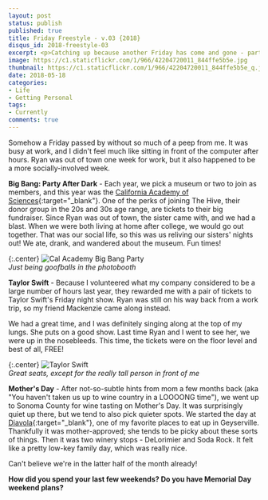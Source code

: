 ```yaml
---
layout: post
status: publish
published: true
title: Friday Freestyle - v.03 {2018}
disqus_id: 2018-freestyle-03
excerpt: <p>Catching up because another Friday has come and gone - partying at the California Academy of Sciences, Taylor Swift, and Mother's Day!</p>
image: https://c1.staticflickr.com/1/966/42204720011_844ffe5b5e.jpg
thumbnail: https://c1.staticflickr.com/1/966/42204720011_844ffe5b5e_q.jpg
date: 2018-05-18
categories:
- Life
- Getting Personal
tags: 
- Currently
comments: true
---
```

Somehow a Friday passed by without so much of a peep from me. It was busy at work, and I didn't feel much like sitting in front of the computer after hours. Ryan was out of town one week for work, but it also happened to be a more socially-involved week.  

**Big Bang: Party After Dark** - Each year, we pick a museum or two to join as members, and this year was the [California Academy of Sciences](https://www.calacademy.org/){:target="_blank"}. One of the perks of joining The Hive, their donor group in the 20s and 30s age range, are tickets to their big fundraiser. Since Ryan was out of town, the sister came with, and we had a blast. When we were both living at home after college, we would go out together. That was our social life, so this was us reliving our sisters' nights out! We ate, drank, and wandered about the museum. Fun times! 

{:.center}
![Cal Academy Big Bang Party](https://c1.staticflickr.com/1/965/40413780540_2707132723_c.jpg)  
*Just being goofballs in the photobooth*

**Taylor Swift** - Because I volunteered what my company considered to be a large number of hours last year, they rewarded me with a pair of tickets to Taylor Swift's Friday night show. Ryan was still on his way back from a work trip, so my friend Mackenzie came along instead.  

We had a great time, and I was definitely singing along at the top of my lungs. She puts on a good show. Last time Ryan and I went to see her, we were up in the nosebleeds. This time, the tickets were on the floor level and best of all, FREE! 

{:.center}
![Taylor Swift](https://c1.staticflickr.com/1/949/42158150982_dfb7f881e2_c.jpg)  
*Great seats, except for the really tall person in front of me*

**Mother's Day** - After not-so-subtle hints from mom a few months back (aka "You haven't taken us up to wine country in a LOOOONG time"), we went up to Sonoma County for wine tasting on Mother's Day. It was surprisingly quiet up there, but we tend to also pick quieter spots. We started the day at [Diavola](https://www.diavolapizzeria.com/){:target="_blank"}, one of my favorite places to eat up in Geyserville. Thankfully it was mother-approved; she tends to be picky about these sorts of things. Then it was two winery stops - DeLorimier and Soda Rock. It felt like a pretty low-key family day, which was really nice. 

Can't believe we're in the latter half of the month already!

**How did you spend your last few weekends? Do you have Memorial Day weekend plans?**
